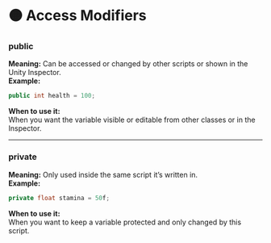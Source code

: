 # 🟠 Access Modifiers

### public

**Meaning:** Can be accessed or changed by other scripts or shown in the Unity Inspector.  
**Example:**

```csharp
public int health = 100;
```

**When to use it:**  
When you want the variable visible or editable from other classes or in the Inspector.

---

### private

**Meaning:** Only used inside the same script it’s written in.  
**Example:**

```csharp
private float stamina = 50f;
```

**When to use it:**  
When you want to keep a variable protected and only changed by this script.
